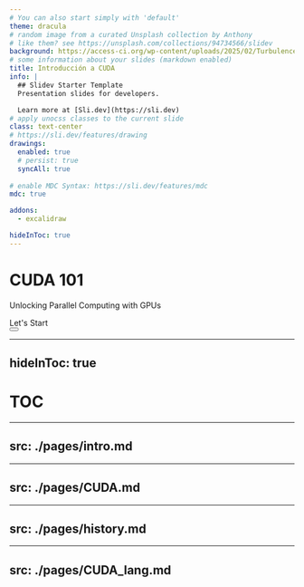 ```yaml
---
# You can also start simply with 'default'
theme: dracula
# random image from a curated Unsplash collection by Anthony
# like them? see https://unsplash.com/collections/94734566/slidev
background: https://access-ci.org/wp-content/uploads/2025/02/Turbulence-1536x864.jpg
# some information about your slides (markdown enabled)
title: Introducción a CUDA
info: |
  ## Slidev Starter Template
  Presentation slides for developers.

  Learn more at [Sli.dev](https://sli.dev)
# apply unocss classes to the current slide
class: text-center
# https://sli.dev/features/drawing
drawings:
  enabled: true
  # persist: true
  syncAll: true
  
# enable MDC Syntax: https://sli.dev/features/mdc
mdc: true

addons:
  - excalidraw

hideInToc: true
---
```


# CUDA 101
Unlocking Parallel Computing with GPUs

<div @click="$slidev.nav.next" class="mt-12 py-1" hover:bg="white op-10">
  Let's Start <carbon:arrow-right />
</div>

<div class="abs-br m-6 text-xl">
  <button @click="$slidev.nav.openInEditor" title="Open in Editor" class="slidev-icon-btn">
    <carbon:edit />
  </button>
  <a href="https://github.com/NicoMosty/CUDA-Tutorial" target="_blank" class="slidev-icon-btn">
    <carbon:logo-github />
  </a>
</div>

<!--
The last comment block of each slide will be treated as slide notes. It will be visible and editable in Presenter Mode along with the slide. [Read more in the docs](https://sli.dev/guide/syntax.html#notes)
-->

---
hideInToc: true
---

# TOC
<Toc maxDepth="3" />


---
src: ./pages/intro.md
---

---
src: ./pages/CUDA.md
---

---
src: ./pages/history.md
---

---
src: ./pages/CUDA_lang.md
---
